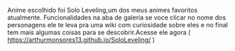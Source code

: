 Anime escolhido foi Solo Leveling,um dos meus animes favoritos atualmente.
Funcionalidades na aba de galeria se voce clicar no nome dos personagens ele te leva pra uma wiki com curiosidade sobre eles 
e no final tem mais algumas coisas para se descobrir.Acesse ele agora ( https://arthurmonsores13.github.io/SoloLeveling/ )
